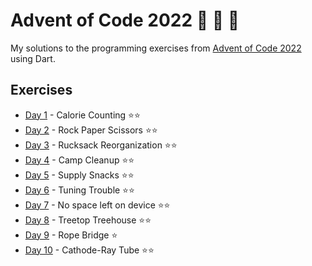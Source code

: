 # Advent of Code 2022 💫 🎅 🎄

My solutions to the programming exercises from [Advent of Code 2022](https://adventofcode.com/2022)
using Dart.

## Exercises

* [Day 1](https://adventofcode.com/2022/day/1) - Calorie Counting ⭐⭐
* [Day 2](https://adventofcode.com/2022/day/2) - Rock Paper Scissors ⭐⭐
* [Day 3](https://adventofcode.com/2022/day/3) - Rucksack Reorganization ⭐⭐
* [Day 4](https://adventofcode.com/2022/day/4) - Camp Cleanup ⭐⭐
* [Day 5](https://adventofcode.com/2022/day/5) - Supply Snacks ⭐⭐
* [Day 6](https://adventofcode.com/2022/day/6) - Tuning Trouble ⭐⭐
* [Day 7](https://adventofcode.com/2022/day/7) - No space left on device ⭐⭐
* [Day 8](https://adventofcode.com/2022/day/8) - Treetop Treehouse ⭐⭐
* [Day 9](https://adventofcode.com/2022/day/9) - Rope Bridge ⭐
* [Day 10](https://adventofcode.com/2022/day/10) - Cathode-Ray Tube ⭐⭐
